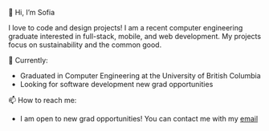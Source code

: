 👋 Hi, I’m Sofia

I love to code and design projects! I am a recent computer engineering graduate interested in full-stack, mobile, and web development. My projects focus on sustainability and the common good.


 🌱 Currently:
- Graduated in Computer Engineering at the University of British Columbia
- Looking for software development new grad opportunities

📫 How to reach me:

- I am open to new grad opportunities! You can contact me with my <a target="_blank" href='mailto:sofiareis2018@gmail.com' className={classes.email}>email</a>


<!---
sofiareis/sofiareis is a ✨ special ✨ repository because its `README.md` (this file) appears on your GitHub profile.
You can click the Preview link to take a look at your changes.
--->
